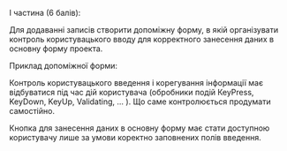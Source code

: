 I частина (6 балів):

Для додаванні записів створити допоміжну форму, в якій організувати контроль користувацького вводу для корректного занесення даних в основну форму проекта.

Приклад допоміжної форми:



Контроль користувацького введення і корегування інформації має відбуватися під час дій користувача (обробники подій КеуPress, KeyDown, KeyUp, Validating, ... ).  Що саме контролюється продумати самостійно.

Кнопка для занесення даних в основну форму має стати доступною користувачу лише за умови коректно заповнених полів введення.
